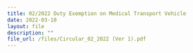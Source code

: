```yaml
---
title: 02/2022 Duty Exemption on Medical Transport Vehicle
date: 2022-03-10
layout: file
description: ""
file_url: /files/Circular_02_2022 (Ver 1).pdf
---
```


